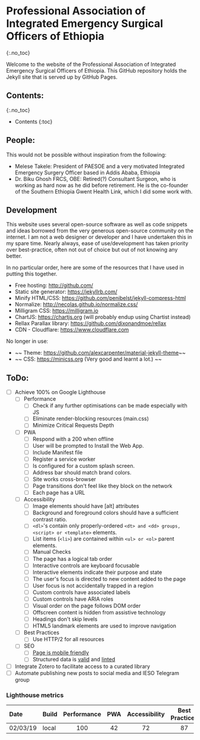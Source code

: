 
# Professional Association of Integrated Emergency Surgical Officers of Ethiopia
{:.no_toc}

Welcome to the website of the Professional Association of Integrated Emergency Surgical Officers of Ethiopia. This GitHub repository holds the Jekyll site that is served up by GitHub Pages.

## Contents:
{:.no_toc}

- Contents
{:toc}

## People:
This would not be possible without inspiration from the following:
- Melese Takele: President of PAESOE and a very motivated Integrated Emergency Surgery Officer based in Addis Ababa, Ethiopia
- Dr. Biku Ghosh FRCS, OBE: Retired(?) Consultant Surgeon, who is working as hard now as he did before retirement. He is the co-founder of the Southern Ethiopia Gwent Health Link, which I did some work with. 

## Development
This website uses several open-source software as well as code snippets and ideas borrowed from the very generous open-source community on the internet.
I am not a web designer or developer and I have undertaken this in my spare time. 
Nearly always, ease of use/development has taken priority over best-practice, often not out of choice but out of not knowing any better.

In no particular order, here are some of the resources that I have used in putting this together.

- Free hosting: http://github.com/
- Static site generator: https://jekyllrb.com/
- Minify HTML/CSS: https://github.com/penibelst/jekyll-compress-html
- Normalize: http://necolas.github.io/normalize.css/
- Milligram CSS:  https://milligram.io
- ChartJS: https://chartjs.org (will probably endup using Chartist instead)
- Rellax Parallax library: https://github.com/dixonandmoe/rellax
- CDN - Cloudflare: https://www.cloudflare.com

No longer in use:
- ~~ Theme: https://github.com/alexcarpenter/material-jekyll-theme~~
- ~~ CSS: https://minicss.org (Very good and learnt a lot.) ~~

## ToDo: 
- [ ] Achieve 100% on Google Lighthouse
    - [ ] Performance
        - [ ] Check if any further optimisations can be made especially with JS
        - [ ] Eliminate render-blocking resources (main.css)
        - [ ] Minimize Critical Requests Depth
    - [ ] PWA 
        - [ ] Respond with a 200 when offline
        - [ ] User will be prompted to Install the Web App. 
        - [ ] Include Manifest file
        - [ ] Register a service worker
        - [ ] Is configured for a custom splash screen.
        - [ ] Address bar should match brand colors.
        - [ ] Site works cross-browser
        - [ ] Page transitions don't feel like they block on the network
        - [ ] Each page has a URL
    - [ ] Accessibility
        - [ ] Image elements should have [alt] attributes
        - [ ] Background and foreground colors should have a sufficient contrast ratio.
        - [ ] `<dl>`'s contain only properly-ordered `<dt> and <dd> groups, <script> or <template>` elements.
        - [ ] List items (`<li>`) are contained within `<ul> or <ol>` parent elements.
        - [ ] Manual Checks
        - [ ] The page has a logical tab order
        - [ ] Interactive controls are keyboard focusable
        - [ ] Interactive elements indicate their purpose and state
        - [ ] The user's focus is directed to new content added to the page
        - [ ] User focus is not accidentally trapped in a region
        - [ ] Custom controls have associated labels
        - [ ] Custom controls have ARIA roles
        - [ ] Visual order on the page follows DOM order
        - [ ] Offscreen content is hidden from assistive technology
        - [ ] Headings don't skip levels
        - [ ] HTML5 landmark elements are used to improve navigation
    - [ ] Best Practices
        - [ ] Use HTTP/2 for all resources
    - [ ] SEO 
        - [ ] [Page is mobile friendly](https://search.google.com/test/mobile-friendly)
        - [ ] Structured data is [valid](https://search.google.com/structured-data/testing-tool/) and [linted](http://linter.structured-data.org/)

- [ ] Integrate Zotero to facilitate access to a curated library
- [ ] Automate publishing new posts to social media and IESO Telegram group

### Lighthouse metrics

| Date     | Build | Performance |  PWA  | Accessibility | Best Practices |  SEO  |
| :------- | :---- | :---------: | :---: | :-----------: | :------------: | :---: |
| 02/03/19 | local |     100     |  42   |      72       |       87       |  100  |
